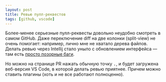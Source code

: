 ```yaml
---
layout: post
title: Ревью пулл-реквестов
tags: [github, vscode]
---
```

Более-менее серьезные пулл-реквесты довольно неудобно смотреть в самом GitHub. Даже переключение diff на две колонки (split-view) не очень помогает: например, лично мне не хватало дерева файлов. Делать ревью через Intellij стало уныло с обновлением интерфейса — там есть [просто позорные баги](https://youtrack.jetbrains.com/issue/UP-10836).

Но можно на странице PR нажать обычную точку <kbd>.</kbd>, и будет загружена веб-версия VS Сode, в которой делать ревью приятнее. Причем можно ставить плагины (хоть и не все работают полноценно).

